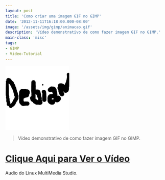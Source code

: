 ```yaml
---
layout: post
title: 'Como criar uma imagem GIF no GIMP'
date: '2012-11-11T16:18:00.000-08:00'
image: '/assets/img/gimp/animacao.gif'
description: 'Vídeo demonstrativo de como fazer imagem GIF no GIMP.'
main-class: 'misc'
tags:
- GIMP
- Video-Tutorial
---
```


![Como criar uma imagem GIF no GIMP](/assets/img/gimp/animacao.gif "Como criar uma imagem GIF no GIMP")

> Vídeo demonstrativo de como fazer imagem GIF no GIMP.


# [Clique Aqui para Ver o Vídeo](http://www.youtube.com/watch?v=_RNYC4yda_8)


Audio do Linux MultiMedia Studio.

<script async src="https://pagead2.googlesyndication.com/pagead/js/adsbygoogle.js"></script>

<!-- Informat -->
<ins class="adsbygoogle"
 style="display:block"
 data-ad-client="ca-pub-2838251107855362"
 data-ad-slot="2327980059"
 data-ad-format="auto"
 data-full-width-responsive="true"></ins>

<script>
(adsbygoogle = window.adsbygoogle || []).push({});
</script>

